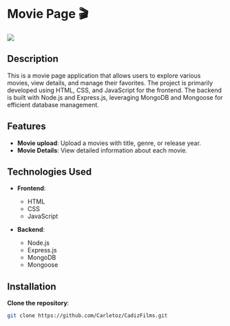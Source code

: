# Movie Page 🎬

<img src="https://res.cloudinary.com/dwheqxjpn/image/upload/v1724125253/cipwsprxlzg7gkh7xgsn.png">

## Description

This is a movie page application that allows users to explore various movies, view details, and manage their favorites. The project is primarily developed using HTML, CSS, and JavaScript for the frontend. The backend is built with Node.js and Express.js, leveraging MongoDB and Mongoose for efficient database management.

## Features

- **Movie upload**: Upload a movies with title, genre, or release year.
- **Movie Details**: View detailed information about each movie.

## Technologies Used

- **Frontend**:
  - HTML
  - CSS
  - JavaScript

- **Backend**:
  - Node.js
  - Express.js
  - MongoDB
  - Mongoose

## Installation
**Clone the repository**:
   ```bash
   git clone https://github.com/Carletoz/CadizFilms.git
   
